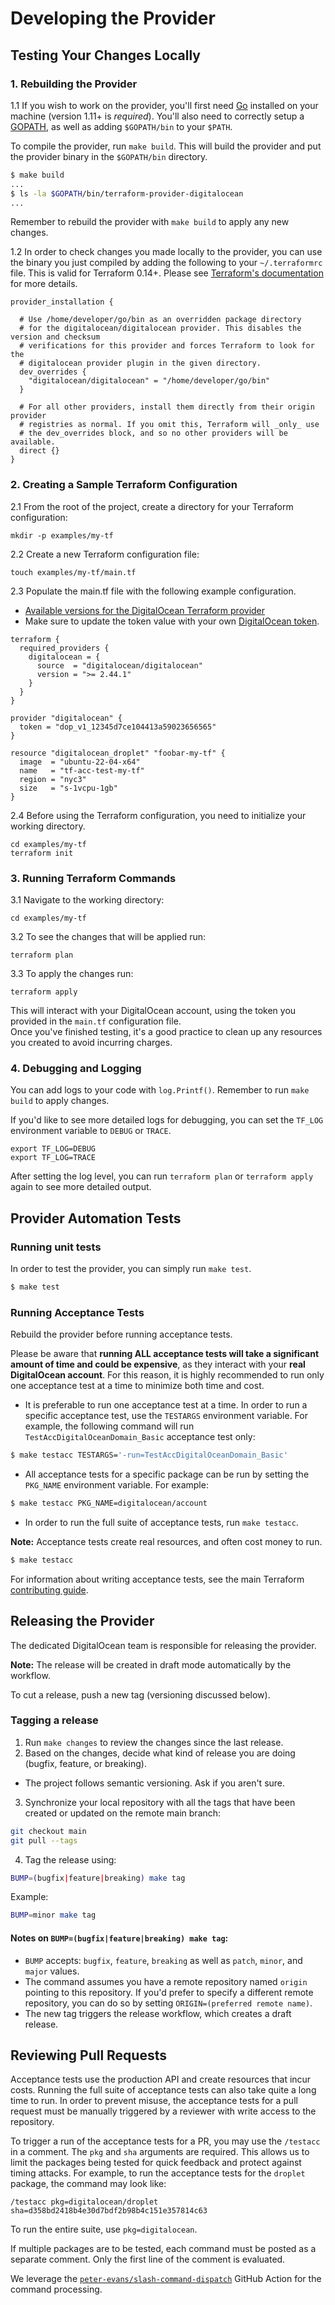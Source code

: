# Developing the Provider

Testing Your Changes Locally
----------------------------

### 1. Rebuilding the Provider
1.1 If you wish to work on the provider, you'll first need [Go](http://www.golang.org) installed on your machine (version 1.11+ is *required*). You'll also need to correctly setup a [GOPATH](http://golang.org/doc/code.html#GOPATH), as well as adding `$GOPATH/bin` to your `$PATH`.

To compile the provider, run `make build`. This will build the provider and put the provider binary in the `$GOPATH/bin` directory.

```sh
$ make build
...
$ ls -la $GOPATH/bin/terraform-provider-digitalocean
...
```

Remember to rebuild the provider with `make build` to apply any new changes.

1.2 In order to check changes you made locally to the provider, you can use the binary you just compiled by adding the following
to your `~/.terraformrc` file. This is valid for Terraform 0.14+. Please see
[Terraform's documentation](https://www.terraform.io/docs/cli/config/config-file.html#development-overrides-for-provider-developers)
for more details.

```
provider_installation {

  # Use /home/developer/go/bin as an overridden package directory
  # for the digitalocean/digitalocean provider. This disables the version and checksum
  # verifications for this provider and forces Terraform to look for the
  # digitalocean provider plugin in the given directory.
  dev_overrides {
    "digitalocean/digitalocean" = "/home/developer/go/bin"
  }

  # For all other providers, install them directly from their origin provider
  # registries as normal. If you omit this, Terraform will _only_ use
  # the dev_overrides block, and so no other providers will be available.
  direct {}
}
```

### 2. Creating a Sample Terraform Configuration
2.1 From the root of the project, create a directory for your Terraform configuration:

```console
mkdir -p examples/my-tf
```

2.2 Create a new Terraform configuration file:

``` console
touch examples/my-tf/main.tf
```

2.3 Populate the main.tf file with the following example configuration.  
* [Available versions for the DigitalOcean Terraform provider](https://registry.terraform.io/providers/digitalocean/digitalocean/latest)  
* Make sure to update the token value with your own [DigitalOcean token](https://docs.digitalocean.com/reference/api/create-personal-access-token).

```console
terraform {
  required_providers {
    digitalocean = {
      source  = "digitalocean/digitalocean"
      version = ">= 2.44.1"
    }
  }
}

provider "digitalocean" {
  token = "dop_v1_12345d7ce104413a59023656565"
}

resource "digitalocean_droplet" "foobar-my-tf" {
  image  = "ubuntu-22-04-x64"
  name   = "tf-acc-test-my-tf"
  region = "nyc3"
  size   = "s-1vcpu-1gb"
}
``` 
2.4 Before using the Terraform configuration, you need to initialize your working directory.
```console
cd examples/my-tf
terraform init
```

### 3. Running Terraform Commands
3.1 Navigate to the working directory:

```console
cd examples/my-tf
```

3.2 To see the changes that will be applied run:

```console
terraform plan
```

3.3 To apply the changes run:

```console
terraform apply
```
This will interact with your DigitalOcean account, using the token you provided in the `main.tf` configuration file.  
Once you've finished testing, it's a good practice to clean up any resources you created to avoid incurring charges.

### 4. Debugging and Logging
You can add logs to your code with `log.Printf()`. Remember to run `make build` to apply changes.

If you'd like to see more detailed logs for debugging, you can set the `TF_LOG` environment variable to `DEBUG` or `TRACE`.

``` console
export TF_LOG=DEBUG
export TF_LOG=TRACE
```

After setting the log level, you can run `terraform plan` or `terraform apply` again to see more detailed output.

Provider Automation Tests
--------------------
### Running unit tests
In order to test the provider, you can simply run `make test`.

```sh
$ make test
```

### Running Acceptance Tests

Rebuild the provider before running acceptance tests.

Please be aware that **running ALL acceptance tests will take a significant amount of time and could be expensive**, as they interact with your **real DigitalOcean account**. For this reason, it is highly recommended to run only one acceptance test at a time to minimize both time and cost.

- It is preferable to run one acceptance test at a time.
In order to run a specific acceptance test, use the `TESTARGS` environment variable. For example, the following command will run `TestAccDigitalOceanDomain_Basic` acceptance test only:

```sh
$ make testacc TESTARGS='-run=TestAccDigitalOceanDomain_Basic'
```

- All acceptance tests for a specific package can be run by setting the `PKG_NAME` environment variable. For example:

```sh
$ make testacc PKG_NAME=digitalocean/account
```

- In order to run the full suite of acceptance tests, run `make testacc`.

**Note:** Acceptance tests create real resources, and often cost money to run.

```sh
$ make testacc
```

For information about writing acceptance tests, see the main Terraform [contributing guide](https://github.com/hashicorp/terraform/blob/master/.github/CONTRIBUTING.md#writing-acceptance-tests).

Releasing the Provider
----------------------
The dedicated DigitalOcean team is responsible for releasing the provider.

**Note:** The release will be created in draft mode automatically by the workflow.

To cut a release, push a new tag (versioning discussed below).

### Tagging a release

1. Run `make changes` to review the changes since the last release.
2. Based on the changes, decide what kind of release you are doing (bugfix, feature, or breaking).
  - The project follows semantic versioning. Ask if you aren't sure.
3. Synchronize your local repository with all the tags that have been created or updated on the remote main branch:

  ```sh
  git checkout main
  git pull --tags
  ```

4. Tag the release using:

  ```sh
  BUMP=(bugfix|feature|breaking) make tag
  ```

  Example:

  ```sh
  BUMP=minor make tag
  ```

#### Notes on `BUMP=(bugfix|feature|breaking) make tag`:

- `BUMP` accepts: `bugfix`, `feature`, `breaking` as well as `patch`, `minor`, and `major` values.
- The command assumes you have a remote repository named `origin` pointing to this repository. If you'd prefer to specify a different remote repository, you can do so by setting `ORIGIN=(preferred remote name)`.
- The new tag triggers the release workflow, which creates a draft release.


Reviewing Pull Requests
-----------------------

Acceptance tests use the production API and create resources that incur costs.
Running the full suite of acceptance tests can also take quite a long time to run.
In order to prevent misuse, the acceptance tests for a pull request must be manually
triggered by a reviewer with write access to the repository.

To trigger a run of the acceptance tests for a PR, you may use the `/testacc` in a
comment. The `pkg` and `sha` arguments are required. This allows us to limit the
packages being tested for quick feedback and protect against timing attacks.
For example, to run the acceptance tests for the `droplet` package, the command
may look like:

    /testacc pkg=digitalocean/droplet sha=d358bd2418b4e30d7bdf2b98b4c151e357814c63

To run the entire suite, use `pkg=digitalocean`.

If multiple packages are to be tested, each command must be posted as a separate
comment. Only the first line of the comment is evaluated.

We leverage the [`peter-evans/slash-command-dispatch`](https://github.com/peter-evans/slash-command-dispatch)
GitHub Action for the command processing.

